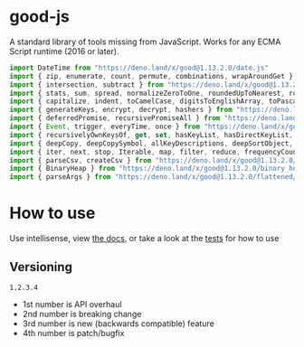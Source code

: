 # good-js

A standard library of tools missing from JavaScript. Works for any ECMA Script runtime (2016 or later).

```js
import DateTime from "https://deno.land/x/good@1.13.2.0/date.js"
import { zip, enumerate, count, permute, combinations, wrapAroundGet } from "https://deno.land/x/good@1.13.2.0/array.js"
import { intersection, subtract } from "https://deno.land/x/good@1.13.2.0/set.js"
import { stats, sum, spread, normalizeZeroToOne, roundedUpToNearest, roundedDownToNearest } from "https://deno.land/x/good@1.13.2.0/math.js"
import { capitalize, indent, toCamelCase, digitsToEnglishArray, toPascalCase, toKebabCase, toSnakeCase, toScreamingKebabCase, toScreamingSnakeCase, toRepresentation, toString, regex, findAll, iterativelyFindAll, escapeRegexMatch, escapeRegexReplace, extractFirst, isValidIdentifier, removeCommonPrefix, didYouMean } from "https://deno.land/x/good@1.13.2.0/string.js"
import { generateKeys, encrypt, decrypt, hashers } from "https://deno.land/x/good@1.13.2.0/encryption.js"
import { deferredPromise, recursivePromiseAll } from "https://deno.land/x/good@1.13.2.0/async.js"
import { Event, trigger, everyTime, once } from "https://deno.land/x/good@1.13.2.0/events.js"
import { recursivelyOwnKeysOf, get, set, hasKeyList, hasDirectKeyList, remove, merge, compareProperty, recursivelyIterateOwnKeysOf } from "https://deno.land/x/good@1.13.2.0/object.js"
import { deepCopy, deepCopySymbol, allKeyDescriptions, deepSortObject, shallowSortObject, isGeneratorObject,isAsyncIterable, isSyncIterable, isIterableTechnically, isSyncIterableObjectOrContainer, allKeys } from "https://deno.land/x/good@1.13.2.0/value.js"
import { iter, next, stop, Iterable, map, filter, reduce, frequencyCount, zip, count, enumerate, permute, combinations, slices, asyncIteratorToList, concurrentlyTransform, forkBy } from "https://deno.land/x/good@1.13.2.0/iterable.js"
import { parseCsv, createCsv } from "https://deno.land/x/good@1.13.2.0/csv.js"
import { BinaryHeap } from "https://deno.land/x/good@1.13.2.0/binary_heap.js"
import { parseArgs } from "https://deno.land/x/good@1.13.2.0/flattened/parse_args.js"
```


# How to use

Use intellisense, view [the docs](https://deno.land/x/good?doc), or take a look at the [tests](https://github.com/jeff-hykin/good-js/tree/master/tests) for how to use

## Versioning

`1.2.3.4`
- 1st number is API overhaul
- 2nd number is breaking change
- 3rd number is new (backwards compatible) feature 
- 4th number is patch/bugfix